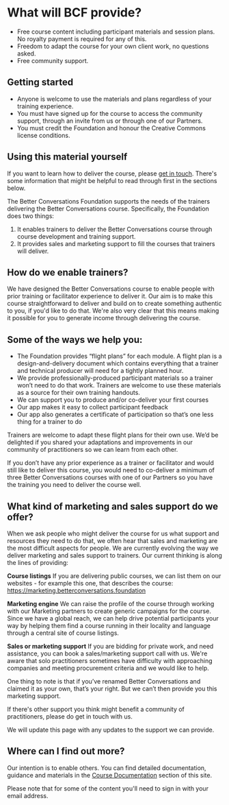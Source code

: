 # What will BCF provide?

- Free course content including participant materials and session plans. 
  No royalty payment is required for any of this.
- Freedom to adapt the course for your own client work, no questions asked.
- Free community support.

## Getting started

- Anyone is welcome to use the materials and plans regardless of your 
  training experience. 
- You must have signed up for the course to access the community support, 
  through an invite from us or through one of our Partners.
- You must credit the Foundation and honour the Creative Commons license conditions. 

## Using this material yourself


If you want to learn how to deliver the course, please [get in touch](mailto:hello@betterconversations.foundation). There's some information that might be helpful to read through first in the sections below.

The Better Conversations Foundation supports the needs of the trainers delivering the Better Conversations course. Specifically, the Foundation does two things:

1. It enables trainers to deliver the Better Conversations course through course development and training support.
2. It provides sales and marketing support to fill the courses that trainers will deliver.

## How do we enable trainers?

We have designed the Better Conversations course to enable people with prior training or facilitator experience to deliver it. Our aim is to make this course straightforward to deliver and build on to create something authentic to you, if you'd like to do that. We're also very clear that this means making it possible for you to generate income through delivering the course.

## Some of the ways we help you:

- The Foundation provides “flight plans” for each module. A flight plan is a design-and-delivery document which contains everything that a trainer and technical producer will need for a tightly planned hour.
- We provide professionally-produced participant materials so a trainer won’t need to do that work. Trainers are welcome to use these materials as a source for their own training handouts.
- We can support you to produce and/or co-deliver your first courses
- Our app makes it easy to collect participant feedback
- Our app also generates a certificate of participation so that’s one less thing for a trainer to do

Trainers are welcome to adapt these flight plans for their own use. We’d be delighted if you shared your adaptations and improvements in our community of practitioners so we can learn from each other.

If you don’t have any prior experience as a trainer or facilitator and would still like to deliver this course, you would need to co-deliver a minimum of three Better Conversations courses with one of our Partners so you have the training you need to deliver the course well.

## What kind of marketing and sales support do we offer?

When we ask people who might deliver the course for us what support and resources they need to do that, we often hear that sales and marketing are the most difficult aspects for people. We are currently evolving the way we deliver marketing and sales support to trainers. Our current thinking is along the lines of providing:

**Course listings** If you are delivering public courses, we can list them on our websites - for example this one, that describes the course: https://marketing.betterconversations.foundation

**Marketing engine** We can raise the profile of the course through working with our Marketing partners to create generic campaigns for the course. Since we have a global reach, we can help drive potential participants your way by helping them find a course running in their locality and language through a central site of course listings.

**Sales or marketing support** If you are bidding for private work, and need assistance, you can book a sales/marketing support call with us. We're aware that solo practitioners sometimes have difficulty with approaching companies and meeting procurement criteria and we would like to help.

One thing to note is that if you’ve renamed Better Conversations and claimed it as your own, that’s your right. But we can’t then provide you this marketing support.

If there's other support you think might benefit a community of practitioners, please do get in touch with us.

We will update this page with any updates to the support we can provide.

## Where can I find out more?

Our intention is to enable others. You can find detailed documentation, guidance and materials in the
[Course Documentation](https://betterconversations.foundation/course/index.html)
section of this site.

Please note that for some of the content you'll need to sign in with your email address.

